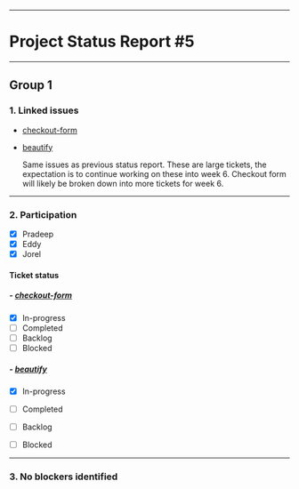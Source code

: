 ***
# Project Status Report #5
***

## Group 1

### 1. Linked issues


- [checkout-form](https://github.com/sudo-eddy/ecommerce-group-fall-21/issues/13)
- [beautify](https://github.com/sudo-eddy/ecommerce-group-fall-21/issues/15)

   Same issues as previous status report. These are large tickets, the expectation is to continue working on these into week 6. Checkout form will likely be broken down into more tickets for week 6.

***

### 2. Participation

- [x] Pradeep
- [x] Eddy
- [x] Jorel

#### Ticket status

##### - [checkout-form](https://github.com/sudo-eddy/ecommerce-group-fall-21/issues/13)

- [x] In-progress
- [ ] Completed
- [ ] Backlog
- [ ] Blocked

##### - [beautify](https://github.com/sudo-eddy/ecommerce-group-fall-21/issues/15)

- [x] In-progress
- [ ] Completed
- [ ] Backlog
- [ ] Blocked


***

### 3. No blockers identified
